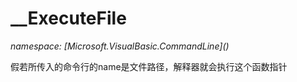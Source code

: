 ﻿# __ExecuteFile
_namespace: [Microsoft.VisualBasic.CommandLine](<a href="#" onClick="load('/docs/Microsoft.VisualBasic.CommandLine/index.md')"></a>)_

假若所传入的命令行的name是文件路径，解释器就会执行这个函数指针




